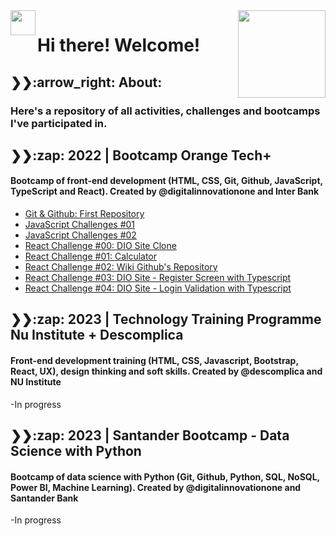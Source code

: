 <img align="right" src="https://media.giphy.com/media/L8K62iTDkzGX6/giphy.gif" height="140"/>
<img align="left" src="https://media.giphy.com/media/hvRJCLFzcasrR4ia7z/giphy.gif" width="40px"/>
<h1 align="left">Hi there! Welcome! </h1>

<h2>❯❯:arrow_right: About:</h2>
  <h3>Here's a repository of all activities, challenges and bootcamps I've participated in.</h3>

<h2>❯❯:zap: 2022 | Bootcamp Orange Tech+</h2>
<h4>Bootcamp of front-end development (HTML, CSS, Git, Github, JavaScript, TypeScript and React). Created by @digitalinnovationone and Inter Bank</h4>

- [Git & Github: First Repository](https://github.com/Bootcamp-Orange-Tech/dio-desafio-git-github)
- [JavaScript Challenges #01](https://github.com/Bootcamp-Orange-Tech/js-challenges-01)
- [JavaScript Challenges #02](https://github.com/Bootcamp-Orange-Tech/js-challenges-02)
- [React Challenge #00: DIO Site Clone](https://github.com/Bootcamp-Orange-Tech/dio-clone-site)
- [React Challenge #01: Calculator](https://github.com/Bootcamp-Orange-Tech/trilha-react-desafio-1)
- [React Challenge #02: Wiki Github's Repository](https://github.com/Bootcamp-Orange-Tech/trilha-react-desafio-2)
- [React Challenge #03: DIO Site - Register Screen with Typescript](https://github.com/Bootcamp-Orange-Tech/trilha-react-desafio-3)
- [React Challenge #04: DIO Site - Login Validation with Typescript](https://github.com/Bootcamp-Orange-Tech/trilha-react-desafio-4)

<h2>❯❯:zap: 2023 | Technology Training Programme Nu Institute + Descomplica</h2>
<h4>Front-end development training (HTML, CSS, Javascript, Bootstrap, React, UX), design thinking and soft skills. Created by @descomplica and NU Institute</h4>

-In progress

<h2>❯❯:zap: 2023 | Santander Bootcamp - Data Science with Python</h2>
<h4>Bootcamp of data science with Python (Git, Github, Python, SQL, NoSQL, Power BI, Machine Learning). Created by @digitalinnovationone and Santander Bank</h4>

-In progress
